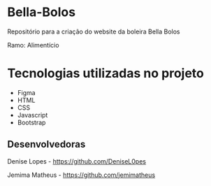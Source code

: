 # Bella-Bolos
Repositório para a criação do website da boleira Bella Bolos

Ramo: Alimentício



# Tecnologias utilizadas no projeto
- Figma
- HTML
- CSS
- Javascript
- Bootstrap


## Desenvolvedoras

 Denise Lopes - https://github.com/DeniseL0pes
 
 Jemima Matheus - https://github.com/jemimatheus
